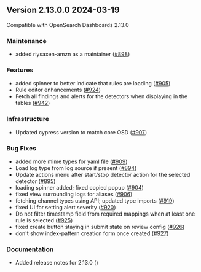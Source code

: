 ## Version 2.13.0.0 2024-03-19

Compatible with OpenSearch Dashboards 2.13.0

### Maintenance
* added riysaxen-amzn as a maintainer ([#898](https://github.com/opensearch-project/security-analytics-dashboards-plugin/pull/898))

### Features
* added spinner to better indicate that rules are loading ([#905](https://github.com/opensearch-project/security-analytics-dashboards-plugin/pull/905))
* Rule editor enhancements ([#924](https://github.com/opensearch-project/security-analytics-dashboards-plugin/pull/924))
* Fetch all findings and alerts for the detectors when displaying in the tables ([#942](https://github.com/opensearch-project/security-analytics-dashboards-plugin/pull/942))

### Infrastructure
* Updated cypress version to match core OSD ([#907](https://github.com/opensearch-project/security-analytics-dashboards-plugin/pull/907))

### Bug Fixes
* added more mime types for yaml file ([#909](https://github.com/opensearch-project/security-analytics-dashboards-plugin/pull/909))
* Load log type from log source if present ([#894](https://github.com/opensearch-project/security-analytics-dashboards-plugin/pull/894))
* Update actions menu after start/stop detector action for the selected detector ([#895](https://github.com/opensearch-project/security-analytics-dashboards-plugin/pull/895))
* loading spinner added; fixed copied popup ([#904](https://github.com/opensearch-project/security-analytics-dashboards-plugin/pull/904))
* fixed view surrounding logs for aliases ([#906](https://github.com/opensearch-project/security-analytics-dashboards-plugin/pull/906))
* fetching channel types using API; updated type imports ([#919](https://github.com/opensearch-project/security-analytics-dashboards-plugin/pull/919))
* fixed UI for setting alert severity ([#920](https://github.com/opensearch-project/security-analytics-dashboards-plugin/pull/920))
* Do not filter timestamp field from required mappings when at least one rule is selected ([#925](https://github.com/opensearch-project/security-analytics-dashboards-plugin/pull/925))
* fixed create button staying in submit state on review config ([#926](https://github.com/opensearch-project/security-analytics-dashboards-plugin/pull/926))
* don't show index-pattern creation form once created ([#927](https://github.com/opensearch-project/security-analytics-dashboards-plugin/pull/927))

### Documentation
* Added release notes for 2.13.0 ([]())